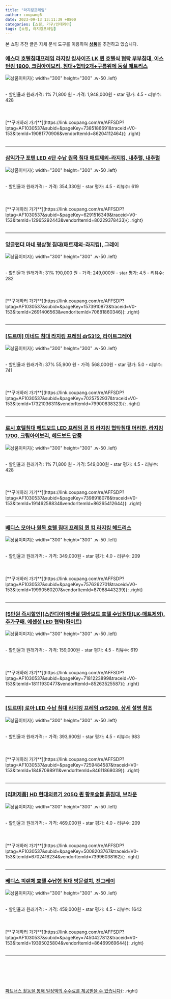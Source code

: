 ```yaml
---
title: "라지킹프레임"
author: coupang6
date: 2023-09-13 13:11:39 +0800
categories: [쇼핑, 가구/인테리어]
tags: [쇼핑, 라지킹프레임]
---
```


본 쇼핑 추천 글은 자체 분석 도구를 이용하여 [**상품**](https://link.coupang.com/a/bao1ui)을 추천하고 있습니다.

### [에스더 호텔침대프레임 라지킹 킹사이즈 LK 퀸 호텔식 협탁 부부침대, 이스턴킹 1800, 크림아이보리, 침대+협탁2개+구름위에 둥실 매트리스](https://link.coupang.com/re/AFFSDP?lptag=AF1030537&subid=&pageKey=7385186691&traceid=V0-153&itemId=19081770906&vendorItemId=86204112464)

![상품이미지](https://thumbnail9.coupangcdn.com/thumbnails/remote/230x230ex/image/vendor_inventory/14f6/b42e1197ebc08d406fa1265c3b24c8fb5606d94a694f8fb85534eea62771.jpg){: width="300" height="300" .w-50 .left}


<br>
- 할인율과 원래가격: 1%  71,800   원
- 가격: 1,948,000원
- star 평가: 4.5
- 리뷰수: 428
<br>
<br>
<br>
<br>
[**구매하러 가기**](https://link.coupang.com/re/AFFSDP?lptag=AF1030537&subid=&pageKey=7385186691&traceid=V0-153&itemId=19081770906&vendorItemId=86204112464){: .right}
<br>
<br>

---

### [삼익가구 포텐 LED 4단 수납 원목 침대 매트제외-라지킹, 내추럴, 내추럴](https://link.coupang.com/re/AFFSDP?lptag=AF1030537&subid=&pageKey=6291516349&traceid=V0-153&itemId=12965292443&vendorItemId=80229378433)

![상품이미지](https://thumbnail8.coupangcdn.com/thumbnails/remote/230x230ex/image/vendor_inventory/303f/2ca6e9d4fda9be01138785129bfeb33b14f9c49111d1f0e1f16548429300.jpg){: width="300" height="300" .w-50 .left}


<br>
- 할인율과 원래가격: 
- 가격: 354,330원
- star 평가: 4.5
- 리뷰수: 619
<br>
<br>
<br>
<br>
[**구매하러 가기**](https://link.coupang.com/re/AFFSDP?lptag=AF1030537&subid=&pageKey=6291516349&traceid=V0-153&itemId=12965292443&vendorItemId=80229378433){: .right}
<br>
<br>

---

### [잉글랜더 마네 평상형 침대(매트제외-라지킹), 그레이](https://link.coupang.com/re/AFFSDP?lptag=AF1030537&subid=&pageKey=1573910873&traceid=V0-153&itemId=2691406563&vendorItemId=70681860346)

![상품이미지](https://thumbnail8.coupangcdn.com/thumbnails/remote/230x230ex/image/vendor_inventory/51bc/9407aac85a847eabe8e58863cd5174b5203ed9938e65119273b67063d964.jpg){: width="300" height="300" .w-50 .left}


<br>
- 할인율과 원래가격: 31%  190,000   원
- 가격: 249,000원
- star 평가: 4.5
- 리뷰수: 282
<br>
<br>
<br>
<br>
[**구매하러 가기**](https://link.coupang.com/re/AFFSDP?lptag=AF1030537&subid=&pageKey=1573910873&traceid=V0-153&itemId=2691406563&vendorItemId=70681860346){: .right}
<br>
<br>

---

### [[도르미] 미네드 침대 라지킹 프레임 dr5312, 라이트그레이](https://link.coupang.com/re/AFFSDP?lptag=AF1030537&subid=&pageKey=7025752937&traceid=V0-153&itemId=17321036311&vendorItemId=79900838323)

![상품이미지](https://thumbnail7.coupangcdn.com/thumbnails/remote/230x230ex/image/vendor_inventory/ace4/350e1efaaede6b204d1bfdb009342dd838939c640866b478f792bba7e8fa.jpg){: width="300" height="300" .w-50 .left}


<br>
- 할인율과 원래가격: 37%  55,900   원
- 가격: 568,000원
- star 평가: 5.0
- 리뷰수: 741
<br>
<br>
<br>
<br>
[**구매하러 가기**](https://link.coupang.com/re/AFFSDP?lptag=AF1030537&subid=&pageKey=7025752937&traceid=V0-153&itemId=17321036311&vendorItemId=79900838323){: .right}
<br>
<br>

---

### [로시 호텔침대 헤드보드 LED 프레임 퀸 킹 라지킹 협탁침대 머리판, 라지킹 1700, 크림아이보리, 헤드보드 단품](https://link.coupang.com/re/AFFSDP?lptag=AF1030537&subid=&pageKey=7398918078&traceid=V0-153&itemId=19146258834&vendorItemId=86265412644)

![상품이미지](https://thumbnail8.coupangcdn.com/thumbnails/remote/230x230ex/image/vendor_inventory/ce78/a6c138d92fe8bdab6ec9e605bf344d7d1ddc8ade722d2c2d693633c2e70b.jpeg){: width="300" height="300" .w-50 .left}


<br>
- 할인율과 원래가격: 1%  71,800   원
- 가격: 549,000원
- star 평가: 4.5
- 리뷰수: 428
<br>
<br>
<br>
<br>
[**구매하러 가기**](https://link.coupang.com/re/AFFSDP?lptag=AF1030537&subid=&pageKey=7398918078&traceid=V0-153&itemId=19146258834&vendorItemId=86265412644){: .right}
<br>
<br>

---

### [베디스 모아나 원목 호텔 침대 프레임 퀸 킹 라지킹 헤드리스](https://link.coupang.com/re/AFFSDP?lptag=AF1030537&subid=&pageKey=7576262701&traceid=V0-153&itemId=19990560207&vendorItemId=87088443239)

![상품이미지](https://thumbnail6.coupangcdn.com/thumbnails/remote/230x230ex/image/vendor_inventory/cfdf/d74ef67481c8e230cc5428718cb147ea7bec572919e190b995b3ba65f6c1.jpg){: width="300" height="300" .w-50 .left}


<br>
- 할인율과 원래가격: 
- 가격: 349,000원
- star 평가: 4.0
- 리뷰수: 209
<br>
<br>
<br>
<br>
[**구매하러 가기**](https://link.coupang.com/re/AFFSDP?lptag=AF1030537&subid=&pageKey=7576262701&traceid=V0-153&itemId=19990560207&vendorItemId=87088443239){: .right}
<br>
<br>

---

### [[5만원 즉시할인][스칸디아]에센셜 템바보드 호텔 수납침대(LK-매트제외), 추가구매. 에센셜 LED 협탁(화이트)](https://link.coupang.com/re/AFFSDP?lptag=AF1030537&subid=&pageKey=7181223899&traceid=V0-153&itemId=18111930477&vendorItemId=85263525587)

![상품이미지](https://thumbnail6.coupangcdn.com/thumbnails/remote/230x230ex/image/vendor_inventory/fdcf/6375025d3d3902618d8ae58b20dff4b3dc72beb32253beac60b8e5e7395a.jpg){: width="300" height="300" .w-50 .left}


<br>
- 할인율과 원래가격: 
- 가격: 159,000원
- star 평가: 4.5
- 리뷰수: 619
<br>
<br>
<br>
<br>
[**구매하러 가기**](https://link.coupang.com/re/AFFSDP?lptag=AF1030537&subid=&pageKey=7181223899&traceid=V0-153&itemId=18111930477&vendorItemId=85263525587){: .right}
<br>
<br>

---

### [[도르미] 로아 LED 수납 침대 라지킹 프레임 dr5298, 상세 설명 참조](https://link.coupang.com/re/AFFSDP?lptag=AF1030537&subid=&pageKey=7259484587&traceid=V0-153&itemId=18487098911&vendorItemId=84611868039)

![상품이미지](https://thumbnail8.coupangcdn.com/thumbnails/remote/230x230ex/image/vendor_inventory/57b2/94265cc94cf7d8aa51a063672e5c79de9cd66b62c8d04a6580b66c6d9532.jpg){: width="300" height="300" .w-50 .left}


<br>
- 할인율과 원래가격: 
- 가격: 393,600원
- star 평가: 4.5
- 리뷰수: 983
<br>
<br>
<br>
<br>
[**구매하러 가기**](https://link.coupang.com/re/AFFSDP?lptag=AF1030537&subid=&pageKey=7259484587&traceid=V0-153&itemId=18487098911&vendorItemId=84611868039){: .right}
<br>
<br>

---

### [[리퍼제품] HD 현대의료기 205Q 퀸 황토숯볼 흙침대, 브라운](https://link.coupang.com/re/AFFSDP?lptag=AF1030537&subid=&pageKey=5008203767&traceid=V0-153&itemId=6702416234&vendorItemId=73996038162)

![상품이미지](https://thumbnail7.coupangcdn.com/thumbnails/remote/230x230ex/image/vendor_inventory/d4bc/c4bfbebf8db587c20df41db3ef1c11ccf2b7ba6a500741056290d0ef97ff.jpg){: width="300" height="300" .w-50 .left}


<br>
- 할인율과 원래가격: 
- 가격: 469,000원
- star 평가: 4.0
- 리뷰수: 209
<br>
<br>
<br>
<br>
[**구매하러 가기**](https://link.coupang.com/re/AFFSDP?lptag=AF1030537&subid=&pageKey=5008203767&traceid=V0-153&itemId=6702416234&vendorItemId=73996038162){: .right}
<br>
<br>

---

### [베디스 피렌체 호텔 수납형 침대 방문설치, 진그레이](https://link.coupang.com/re/AFFSDP?lptag=AF1030537&subid=&pageKey=7450427812&traceid=V0-153&itemId=19395025804&vendorItemId=86469969644)

![상품이미지](https://thumbnail7.coupangcdn.com/thumbnails/remote/230x230ex/image/retail/images/3930265224309377-1b7ee29c-6a8e-4d02-8232-fcc8691a5937.jpg){: width="300" height="300" .w-50 .left}


<br>
- 할인율과 원래가격: 
- 가격: 459,000원
- star 평가: 4.5
- 리뷰수: 1642
<br>
<br>
<br>
<br>
[**구매하러 가기**](https://link.coupang.com/re/AFFSDP?lptag=AF1030537&subid=&pageKey=7450427812&traceid=V0-153&itemId=19395025804&vendorItemId=86469969644){: .right}
<br>
<br>

---
<br><br><br><br><br> [파트너스 활동을 통해 일정액의 수수료를 제공받을 수 있습니다](https://link.coupang.com/a/bao1ui){: .right}